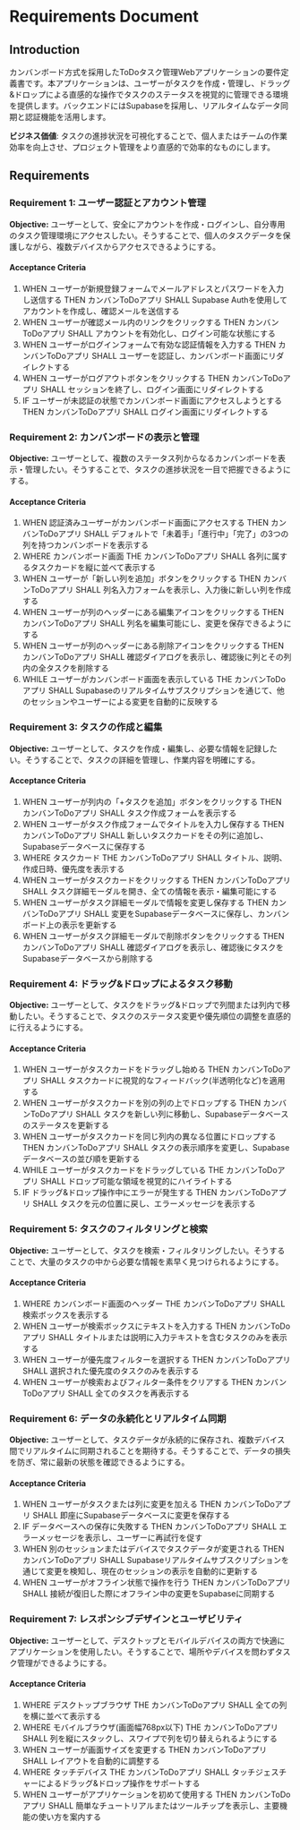 # Requirements Document

## Introduction

カンバンボード方式を採用したToDoタスク管理Webアプリケーションの要件定義書です。本アプリケーションは、ユーザーがタスクを作成・管理し、ドラッグ&ドロップによる直感的な操作でタスクのステータスを視覚的に管理できる環境を提供します。バックエンドにはSupabaseを採用し、リアルタイムなデータ同期と認証機能を活用します。

**ビジネス価値**: タスクの進捗状況を可視化することで、個人またはチームの作業効率を向上させ、プロジェクト管理をより直感的で効率的なものにします。

## Requirements

### Requirement 1: ユーザー認証とアカウント管理
**Objective:** ユーザーとして、安全にアカウントを作成・ログインし、自分専用のタスク管理環境にアクセスしたい。そうすることで、個人のタスクデータを保護しながら、複数デバイスからアクセスできるようにする。

#### Acceptance Criteria

1. WHEN ユーザーが新規登録フォームでメールアドレスとパスワードを入力し送信する THEN カンバンToDoアプリ SHALL Supabase Authを使用してアカウントを作成し、確認メールを送信する
2. WHEN ユーザーが確認メール内のリンクをクリックする THEN カンバンToDoアプリ SHALL アカウントを有効化し、ログイン可能な状態にする
3. WHEN ユーザーがログインフォームで有効な認証情報を入力する THEN カンバンToDoアプリ SHALL ユーザーを認証し、カンバンボード画面にリダイレクトする
4. WHEN ユーザーがログアウトボタンをクリックする THEN カンバンToDoアプリ SHALL セッションを終了し、ログイン画面にリダイレクトする
5. IF ユーザーが未認証の状態でカンバンボード画面にアクセスしようとする THEN カンバンToDoアプリ SHALL ログイン画面にリダイレクトする

### Requirement 2: カンバンボードの表示と管理
**Objective:** ユーザーとして、複数のステータス列からなるカンバンボードを表示・管理したい。そうすることで、タスクの進捗状況を一目で把握できるようにする。

#### Acceptance Criteria

1. WHEN 認証済みユーザーがカンバンボード画面にアクセスする THEN カンバンToDoアプリ SHALL デフォルトで「未着手」「進行中」「完了」の3つの列を持つカンバンボードを表示する
2. WHERE カンバンボード画面 THE カンバンToDoアプリ SHALL 各列に属するタスクカードを縦に並べて表示する
3. WHEN ユーザーが「新しい列を追加」ボタンをクリックする THEN カンバンToDoアプリ SHALL 列名入力フォームを表示し、入力後に新しい列を作成する
4. WHEN ユーザーが列のヘッダーにある編集アイコンをクリックする THEN カンバンToDoアプリ SHALL 列名を編集可能にし、変更を保存できるようにする
5. WHEN ユーザーが列のヘッダーにある削除アイコンをクリックする THEN カンバンToDoアプリ SHALL 確認ダイアログを表示し、確認後に列とその列内の全タスクを削除する
6. WHILE ユーザーがカンバンボード画面を表示している THE カンバンToDoアプリ SHALL Supabaseのリアルタイムサブスクリプションを通じて、他のセッションやユーザーによる変更を自動的に反映する

### Requirement 3: タスクの作成と編集
**Objective:** ユーザーとして、タスクを作成・編集し、必要な情報を記録したい。そうすることで、タスクの詳細を管理し、作業内容を明確にする。

#### Acceptance Criteria

1. WHEN ユーザーが列内の「+タスクを追加」ボタンをクリックする THEN カンバンToDoアプリ SHALL タスク作成フォームを表示する
2. WHEN ユーザーがタスク作成フォームでタイトルを入力し保存する THEN カンバンToDoアプリ SHALL 新しいタスクカードをその列に追加し、Supabaseデータベースに保存する
3. WHERE タスクカード THE カンバンToDoアプリ SHALL タイトル、説明、作成日時、優先度を表示する
4. WHEN ユーザーがタスクカードをクリックする THEN カンバンToDoアプリ SHALL タスク詳細モーダルを開き、全ての情報を表示・編集可能にする
5. WHEN ユーザーがタスク詳細モーダルで情報を変更し保存する THEN カンバンToDoアプリ SHALL 変更をSupabaseデータベースに保存し、カンバンボード上の表示を更新する
6. WHEN ユーザーがタスク詳細モーダルで削除ボタンをクリックする THEN カンバンToDoアプリ SHALL 確認ダイアログを表示し、確認後にタスクをSupabaseデータベースから削除する

### Requirement 4: ドラッグ&ドロップによるタスク移動
**Objective:** ユーザーとして、タスクをドラッグ&ドロップで列間または列内で移動したい。そうすることで、タスクのステータス変更や優先順位の調整を直感的に行えるようにする。

#### Acceptance Criteria

1. WHEN ユーザーがタスクカードをドラッグし始める THEN カンバンToDoアプリ SHALL タスクカードに視覚的なフィードバック(半透明化など)を適用する
2. WHEN ユーザーがタスクカードを別の列の上でドロップする THEN カンバンToDoアプリ SHALL タスクを新しい列に移動し、Supabaseデータベースのステータスを更新する
3. WHEN ユーザーがタスクカードを同じ列内の異なる位置にドロップする THEN カンバンToDoアプリ SHALL タスクの表示順序を変更し、Supabaseデータベースの並び順を更新する
4. WHILE ユーザーがタスクカードをドラッグしている THE カンバンToDoアプリ SHALL ドロップ可能な領域を視覚的にハイライトする
5. IF ドラッグ&ドロップ操作中にエラーが発生する THEN カンバンToDoアプリ SHALL タスクを元の位置に戻し、エラーメッセージを表示する

### Requirement 5: タスクのフィルタリングと検索
**Objective:** ユーザーとして、タスクを検索・フィルタリングしたい。そうすることで、大量のタスクの中から必要な情報を素早く見つけられるようにする。

#### Acceptance Criteria

1. WHERE カンバンボード画面のヘッダー THE カンバンToDoアプリ SHALL 検索ボックスを表示する
2. WHEN ユーザーが検索ボックスにテキストを入力する THEN カンバンToDoアプリ SHALL タイトルまたは説明に入力テキストを含むタスクのみを表示する
3. WHEN ユーザーが優先度フィルターを選択する THEN カンバンToDoアプリ SHALL 選択された優先度のタスクのみを表示する
4. WHEN ユーザーが検索およびフィルター条件をクリアする THEN カンバンToDoアプリ SHALL 全てのタスクを再表示する

### Requirement 6: データの永続化とリアルタイム同期
**Objective:** ユーザーとして、タスクデータが永続的に保存され、複数デバイス間でリアルタイムに同期されることを期待する。そうすることで、データの損失を防ぎ、常に最新の状態を確認できるようにする。

#### Acceptance Criteria

1. WHEN ユーザーがタスクまたは列に変更を加える THEN カンバンToDoアプリ SHALL 即座にSupabaseデータベースに変更を保存する
2. IF データベースへの保存に失敗する THEN カンバンToDoアプリ SHALL エラーメッセージを表示し、ユーザーに再試行を促す
3. WHEN 別のセッションまたはデバイスでタスクデータが変更される THEN カンバンToDoアプリ SHALL Supabaseリアルタイムサブスクリプションを通じて変更を検知し、現在のセッションの表示を自動的に更新する
4. WHEN ユーザーがオフライン状態で操作を行う THEN カンバンToDoアプリ SHALL 接続が復旧した際にオフライン中の変更をSupabaseに同期する

### Requirement 7: レスポンシブデザインとユーザビリティ
**Objective:** ユーザーとして、デスクトップとモバイルデバイスの両方で快適にアプリケーションを使用したい。そうすることで、場所やデバイスを問わずタスク管理ができるようにする。

#### Acceptance Criteria

1. WHERE デスクトップブラウザ THE カンバンToDoアプリ SHALL 全ての列を横に並べて表示する
2. WHERE モバイルブラウザ(画面幅768px以下) THE カンバンToDoアプリ SHALL 列を縦にスタックし、スワイプで列を切り替えられるようにする
3. WHEN ユーザーが画面サイズを変更する THEN カンバンToDoアプリ SHALL レイアウトを自動的に調整する
4. WHERE タッチデバイス THE カンバンToDoアプリ SHALL タッチジェスチャーによるドラッグ&ドロップ操作をサポートする
5. WHEN ユーザーがアプリケーションを初めて使用する THEN カンバンToDoアプリ SHALL 簡単なチュートリアルまたはツールチップを表示し、主要機能の使い方を案内する
